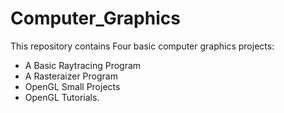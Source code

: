 # Computer_Graphics

This repository contains Four basic computer graphics projects:
* A Basic Raytracing Program
* A Rasteraizer Program
* OpenGL Small Projects
* OpenGL Tutorials.
